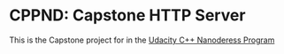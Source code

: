 # CPPND: Capstone HTTP Server

This is the Capstone project for in the [Udacity C++ Nanoderess Program](https://www.udacity.com/course/c-plus-plus-nanodegree--nd213)